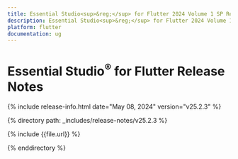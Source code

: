 ```yaml
---
title: Essential Studio<sup>&reg;</sup> for Flutter 2024 Volume 1 SP Release Release Notes  
description: Essential Studio<sup>&reg;</sup> for Flutter 2024 Volume 1 SP Release Release Notes  
platform: flutter
documentation: ug
---
```


# Essential Studio<sup>&reg;</sup> for Flutter Release Notes  

{% include release-info.html date="May 08, 2024" version="v25.2.3" %} 

{% directory path: _includes/release-notes/v25.2.3 %}

{% include {{file.url}} %}

{% enddirectory %}